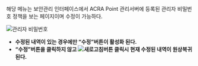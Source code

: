 해당 메뉴는 보안관리 인터페이스에서 ACRA Point 관리서버에 등록된 관리자 비밀번호 정책을 보는 페이지이며 수정이 가능하다.

![관리자 비밀번호](image.png)

- **수정된 내역이 있는 경우에만 “수정”버튼이 활성화 된다.**
- **“수정”버튼을 클릭하지 않고 ![새로고침](../../refreshIcon.png)버튼 클릭시 현재 수정된 내역이 원상복귀 된다.**
